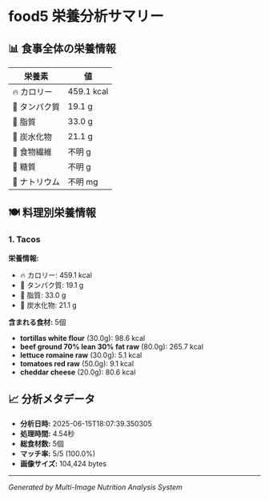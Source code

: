 # food5 栄養分析サマリー

## 📊 食事全体の栄養情報

| 栄養素 | 値 |
|--------|-----|
| 🔥 カロリー | 459.1 kcal |
| 🥩 タンパク質 | 19.1 g |
| 🧈 脂質 | 33.0 g |
| 🍞 炭水化物 | 21.1 g |
| 🌾 食物繊維 | 不明 g |
| 🍯 糖質 | 不明 g |
| 🧂 ナトリウム | 不明 mg |

## 🍽️ 料理別栄養情報

### 1. Tacos

**栄養情報:**
- 🔥 カロリー: 459.1 kcal
- 🥩 タンパク質: 19.1 g
- 🧈 脂質: 33.0 g
- 🍞 炭水化物: 21.1 g

**含まれる食材:** 5個

- **tortillas white flour** (30.0g): 98.6 kcal
- **beef ground 70% lean 30% fat raw** (80.0g): 265.7 kcal
- **lettuce romaine raw** (30.0g): 5.1 kcal
- **tomatoes red raw** (50.0g): 9.1 kcal
- **cheddar cheese** (20.0g): 80.6 kcal

## 📈 分析メタデータ

- **分析日時:** 2025-06-15T18:07:39.350305
- **処理時間:** 4.54秒
- **総食材数:** 5個
- **マッチ率:** 5/5 (100.0%)
- **画像サイズ:** 104,424 bytes

---
*Generated by Multi-Image Nutrition Analysis System*
